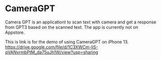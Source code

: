 # CameraGPT
Camera GPT is an applicationt to scan text with camera and get a response from GPT3 based on the scanned text.
The app is currently not on Appstore.

This is link is for the demo of using CameraGPT on iPhone 13.
https://drive.google.com/file/d/1C3XWCm-liS-qVANvrmbPtM_da75uJh1W/view?usp=sharing
